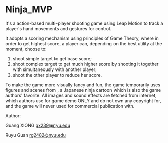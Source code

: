 Ninja_MVP
=========

It's a action-based multi-player shooting game using Leap Motion to track a player's hand movements and gestures for control.

It adopts a scoring mechanism using principles of Game Theory, where in order to get highest score, a player can, depending on the best utility at the moment, choose to:
1) shoot simple target to get base score;
2) shoot complex target to get much higher score by shooting it together with simultaneously with another player;
3) shoot the other player to reduce her score.

To make the game more visually fancy and fun, the game temporarily uses figures and scenes from <Naruto>, a Japanese ninja cartoon which is also the game authors' favorite. All images and sound effects are fetched from internet, which authors use for game demo ONLY and do not own any copyright for, and the game will never used for commercial publication with.

Author:

Guang XIONG  gx239@nyu.edu

Ruyu Guan   rg2482@nyu.edu 

